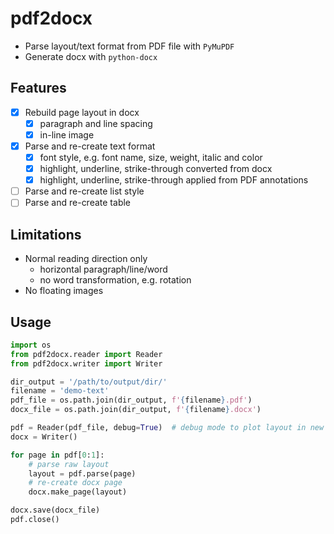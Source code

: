 # pdf2docx

- Parse layout/text format from PDF file with `PyMuPDF`
- Generate docx with `python-docx`

## Features

- [x] Rebuild page layout in docx
	- [x] paragraph and line spacing
	- [x] in-line image
- [x] Parse and re-create text format
	- [x] font style, e.g. font name, size, weight, italic and color
    - [x] highlight, underline, strike-through converted from docx
    - [x] highlight, underline, strike-through applied from PDF annotations
- [ ] Parse and re-create list style
- [ ] Parse and re-create table

## Limitations

- Normal reading direction only
    - horizontal paragraph/line/word
    - no word transformation, e.g. rotation
- No floating images

## Usage

```python
import os
from pdf2docx.reader import Reader
from pdf2docx.writer import Writer

dir_output = '/path/to/output/dir/'
filename = 'demo-text'
pdf_file = os.path.join(dir_output, f'{filename}.pdf')
docx_file = os.path.join(dir_output, f'{filename}.docx')

pdf = Reader(pdf_file, debug=True)  # debug mode to plot layout in new PDF file
docx = Writer()

for page in pdf[0:1]:
    # parse raw layout
    layout = pdf.parse(page)
    # re-create docx page
    docx.make_page(layout)

docx.save(docx_file)
pdf.close()
```
